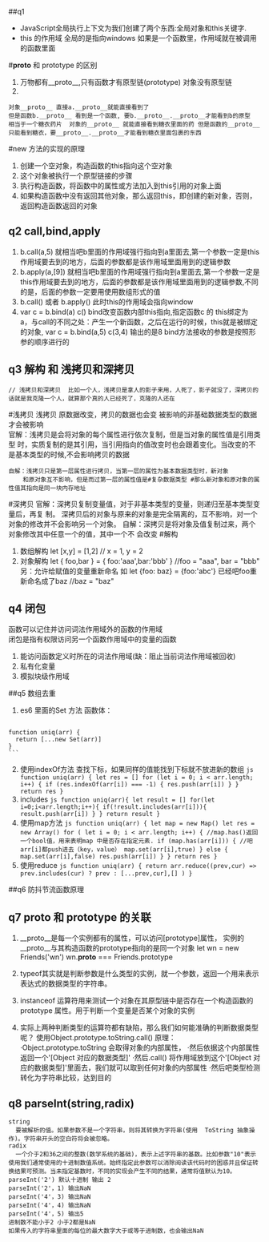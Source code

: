 ##q1
  - JavaScript全局执行上下文为我们创建了两个东西:全局对象和this关键字.
  - this 的作用域 全局的是指向windows 如果是一个函数里，作用域就在被调用的函数里面

#__proto__ 和 prototype 的区别 
  1. 万物都有__proto__,只有函数才有原型链(prototype) 对象没有原型链 
  2. 
    对象__proto__ 直接a.__proto__就能直接看到了
    但是函数b.__proto__ 看到是一个函数, 要b.__proto__.__proto__才能看到b的原型 
    相当于一个糖衣药片  对象的__proto__ 就能直接看到糖衣里面的药 但是函数的__proto__只能看到糖衣，要__proto__.__proto__才能看到糖衣里面包裹的东西

#new 方法的实现的原理
  1. 创建一个空对象，构造函数的this指向这个空对象
  2. 这个对象被执行一个原型链接的步骤
  3.  执行构造函数，将函数中的属性或方法加入到this引用的对象上面
  4. 如果构造函数中没有返回其他对象，那么返回this，即创建的新对象，否则，返回构造函数返回的对象


## q2  call,bind,apply
  1. b.call(a,5) 就相当吧b里面的作用域强行指向到a里面去,第一个参数一定是this作用域要去到的地方，后面的参数都是该作用域里面用到的逻辑参数
  2. b.apply(a,[9])  就相当吧b里面的作用域强行指向到a里面去,第一个参数一定是this作用域要去到的地方，后面的参数都是该作用域里面用到的逻辑参数,不同的是，后面的参数一定要用使用数组形式的值
  3. b.call() 或者 b.apply() 此时this的作用域会指向window
  4. var c = b.bind(a)
      c()
   bind改变函数内部this指向,指定函数c 的 this绑定为 a，与call的不同之处：产生一个新函数，之后在运行的时候，this就是被绑定的对象,
  var c = b.bind(a,5)
  c(3,4) 输出的是8  bind方法接收的参数是按照形参的顺序进行的

## q3 解构 和 浅拷贝和深拷贝
    // 浅拷贝和深拷贝  比如一个人，浅拷贝是拿人的影子来用，人死了，影子就没了，深拷贝的话就是我克隆一个人，就算那个真的人已经死了，克隆的人还在
  #浅拷贝
    浅拷贝  原数据改变，拷贝的数据也会变  被影响的非基础数据类型的数据才会被影响  
    官解：浅拷贝是会将对象的每个属性进行依次复制，但是当对象的属性值是引用类型
        时，实质复制的是其引用，当引用指向的值改变时也会跟着变化。当改变的不是基本类型的时候,不会影响拷贝的数据

    自解：浅拷贝只是第一层属性进行拷贝，当第一层的属性为基本数据类型时，新对象
        和原对象互不影响，但是而过第一层的属性值是#复杂数据类型 #那么新对象和原对象的属性值其指向是同一块内存地址

  #深拷贝
    官解：深拷贝复制变量值，对于非基本类型的变量，则递归至基本类型变量后，再复
        制。 深拷贝后的对象与原来的对象是完全隔离的，互不影响，对一个对象的修改并不会影响另一个对象。
    自解：深拷贝是将对象及值复制过来，两个对象修改其中任意一个的值，其中一个不
        会改变
  #解构      
  1. 数组解构
    let [x,y] = [1,2] // x = 1, y = 2
  2. 对象解构
    let { foo,bar } = { foo:'aaa',bar:'bbb' } //foo = "aaa", bar = "bbb"
    另：允许给赋值的变量重新命名 如 let {foo: baz} = {foo:'abc'} 已经吧foo重新命名成了baz  //baz = "baz"

## q4 闭包
  函数可以记住并访问词法作用域外的函数的作用域  
  闭包是指有权限访问另一个函数作用域中的变量的函数
  1. 能访问函数定义时所在的词法作用域(缺：阻止当前词法作用域被回收)
  2. 私有化变量
  3. 模拟块级作用域


##q5 数组去重
  1. es6 里面的Set 方法 函数体：
     ```js
    function uniq(arr) {
      return [...new Set(arr)] 
    }
    ```
  2. 使用indexOf方法  查找下标，如果同样的值能找到下标就不放进新的数组
    ```js
    function uniq(arr) {
      let res = []
      for (let i = 0; i < arr.length; i++) {
        if (res.indexOf(arr[i]) === -1) {
          res.push(arr[i])
        }
      }
      return res
    }
    ```
  3. includes
    ```js
    function uniq(arr){
      let result = []
      for(let i=0;i<arr.length;i++){
        if(!result.includes(arr[i])){
          result.push(arr[i])
        }
      }
      return result
    }
    ```
  4. 使用map方法
    ```js
    function uniq(arr) {
      let map = new Map()
      let res = new Array()
      for ( let i = 0; i < arr.length; i++) {
        //map.has()返回一个bool值，用来表明map 中是否存在指定元素.
        if (map.has(arr[i])) {
          //吧arr[i]都push进去（key，value）
          map.set(arr[i],true)
        } else {
          map.set(arr[i],false)
          res.push(arr[i])
        }
      }
      return res
    }
    ```
  5. 使用reduce
    ```js
    function uniq(arr) {
      return arr.reduce((prev,cur) => 
        prev.includes(cur) ? prev : [...prev,cur],[]
      )
    }
    ```

##q6 防抖节流函数原理
      

## q7 __proto__ 和 prototype 的关联 
  1.  __proto__是每一个实例都有的属性，可以访问[prototype]属性，
    实例的  __proto__与其构造函数的prototype指向的是同一个对象
      let wn = new Friends('wn')
      wn.__proto__  ===  Friends.prototype

  2. typeof其实就是判断参数是什么类型的实例，就一个参数，返回一个用来表示表达式的数据类型的字符串。
  3. instanceof 运算符用来测试一个对象在其原型链中是否存在一个构造函数的 prototype 属性。用于判断一个变量是否某个对象的实例

  4. 实际上两种判断类型的运算符都有缺陷，那么我们如何能准确的判断数据类型呢？
    使用Object.prototype.toString.call()    原理：
    ·Object.prototype.toString 会取得对象的内部属性，
    ·然后依据这个内部属性返回一个'[Object 对应的数据类型]' 
    ·然后.call() 将作用域放到这个'[Object 对应的数据类型]'里面去，我们就可以取到任何对象的内部属性
    ·然后吧类型检测转化为字符串比较，达到目的

## q8 parseInt(string,radix)
    string
      要被解析的值。如果参数不是一个字符串，则将其转换为字符串(使用  ToString 抽象操作)。字符串开头的空白符将会被忽略。
    radix
      一个介于2和36之间的整数(数学系统的基础)，表示上述字符串的基数。比如参数"10"表示使用我们通常使用的十进制数值系统。始终指定此参数可以消除阅读该代码时的困惑并且保证转换结果可预测。当未指定基数时，不同的实现会产生不同的结果，通常将值默认为10。
    parseInt('2') 默认十进制 输出 2
    parseInt('2'，1) 输出NaN
    parseInt('4'，3) 输出NaN
    parseInt('4'，4) 输出NaN
    parseInt('4'，5) 输出5
    进制数不能小于2 小于2都是NaN
    如果传入的字符串里面的每位的最大数字大于或等于进制数，也会输出NaN